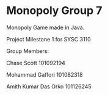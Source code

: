 # Monopoly Group 7
Monopoly Game made in Java.

Project Milestone 1 for SYSC 3110

Group Members:

Chase Scott 101092194

Mohammad Gaffori 101082318

Amith Kumar Das Orko 101126245
